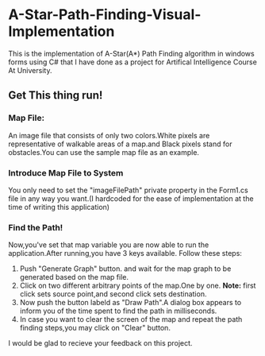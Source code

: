 # A-Star-Path-Finding-Visual-Implementation
This is the implementation of A-Star(A*) Path Finding algorithm in windows forms using C# that I have done as a project for Artifical Intelligence Course At University.

## Get This thing run!

### Map File:
  An image file that consists of only two colors.White pixels are representative of walkable areas of a map.and Black pixels stand for obstacles.You can use the sample map file as an example.

### Introduce Map File to System
  You only need to set the "imageFilePath" private property in the Form1.cs file in any way you want.(I hardcoded for the ease
of implementation at the time of writing this application)

### Find the Path!
  Now,you've set that map variable you are now able to run the application.After running,you have 3 keys available.
Follow these steps:

1. Push "Generate Graph" button. and wait for the map graph to be generated based on the map file.
2. Click on two different arbitrary points of the map.One by one.
**Note:** first click sets source point,and second click sets destination.
3. Now push the button labeld as "Draw Path".A dialog box appears to inform you of the time spent to find the path in milliseconds.
4. In case you want to clear the screen of the map and repeat the path finding steps,you may click on "Clear" button.

I would be glad to recieve your feedback on this project.
